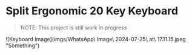# Split Ergonomic 20 Key Keyboard
> NOTE: This project is still work in progress

![Keyboard Image](imgs/WhatsApp\ Image\ 2024-07-25\ at\ 17.11.15.jpeg "Something")
